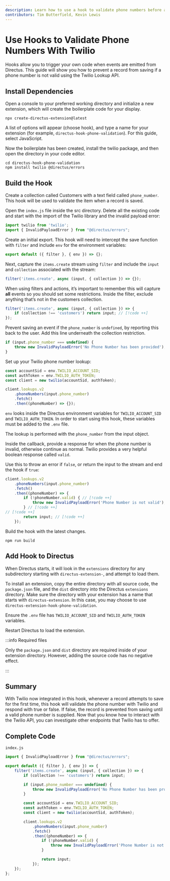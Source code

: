 ```yaml
---
description: Learn how to use a hook to validate phone numbers before allowing them in the database.
contributors: Tim Butterfield, Kevin Lewis
---
```


# Use Hooks to Validate Phone Numbers With Twilio

Hooks allow you to trigger your own code when events are emitted from Directus. This guide will show you how to prevent
a record from saving if a phone number is not valid using the Twilio Lookup API.

## Install Dependencies

Open a console to your preferred working directory and initialize a new extension, which will create the boilerplate
code for your display.

```shell
npx create-directus-extension@latest
```

A list of options will appear (choose hook), and type a name for your extension (for example,
`directus-hook-phone-validation`). For this guide, select JavaScript.

Now the boilerplate has been created, install the twilio package, and then open the directory in your code editor.

```
cd directus-hook-phone-validation
npm install twilio @directus/errors
```

## Build the Hook

Create a collection called Customers with a text field called `phone_number`. This hook will be used to validate the
item when a record is saved.

Open the `index.js` file inside the src directory. Delete all the existing code and start with the import of the Twilio
library and the invalid payload error:

```js
import twilio from 'twilio';
import { InvalidPayloadError } from "@directus/errors";
```

Create an initial export. This hook will need to intercept the save function with `filter` and include `env` for the
environment variables:

```js
export default ({ filter }, { env }) => {};
```

Next, capture the `items.create` stream using `filter` and include the `input` and `collection` associated with the
stream:

```js
filter('items.create', async (input, { collection }) => {});
```

When using filters and actions, it’s important to remember this will capture **all** events so you should set some
restrictions. Inside the filter, exclude anything that’s not in the customers collection.

```js
filter('items.create', async (input, { collection }) => {
	if (collection !== 'customers') return input; // [!code ++]
});
```

Prevent saving an event if the `phone_number` is `undefined`, by reporting this back to the user. Add this line
underneath the collection restriction.

```js
if (input.phone_number === undefined) {
	throw new InvalidPayloadError('No Phone Number has been provided');
}
```

Set up your Twilio phone number lookup:

```js
const accountSid = env.TWILIO_ACCOUNT_SID;
const authToken = env.TWILIO_AUTH_TOKEN;
const client = new twilio(accountSid, authToken);

client.lookups.v2
	.phoneNumbers(input.phone_number)
	.fetch()
	.then((phoneNumber) => {});
```

`env` looks inside the Directus environment variables for `TWILIO_ACCOUNT_SID` and `TWILIO_AUTH_TOKEN`. In order to
start using this hook, these variables must be added to the `.env` file.

The lookup is performed with the `phone_number` from the input object.

Inside the callback, provide a response for when the phone number is invalid, otherwise continue as normal. Twilio
provides a very helpful boolean response called `valid`.

Use this to throw an error if `false`, or return the input to the stream and end the hook if `true`:

```js
client.lookups.v2
	.phoneNumbers(input.phone_number)
	.fetch()
	.then((phoneNumber) => {
		if (!phoneNumber.valid) { // [!code ++]
			throw new InvalidPayloadError('Phone Number is not valid'); // [!code ++]
		} // [!code ++]
// [!code ++]
		return input; // [!code ++]
	});
```

Build the hook with the latest changes.

```
npm run build
```

## Add Hook to Directus

When Directus starts, it will look in the `extensions` directory for any subdirectory starting with
`directus-extension-`, and attempt to load them.

To install an extension, copy the entire directory with all source code, the `package.json` file, and the `dist`
directory into the Directus `extensions` directory. Make sure the directory with your extension has a name that starts
with `directus-extension`. In this case, you may choose to use `directus-extension-hook-phone-validation`.

Ensure the `.env` file has `TWILIO_ACCOUNT_SID` and `TWILIO_AUTH_TOKEN` variables.

Restart Directus to load the extension.

:::info Required files

Only the `package.json` and `dist` directory are required inside of your extension directory. However, adding the source
code has no negative effect.

:::

## Summary

With Twilio now integrated in this hook, whenever a record attempts to save for the first time, this hook will validate
the phone number with Twilio and respond with true or false. If false, the record is prevented from saving until a valid
phone number is supplied. Now that you know how to interact with the Twilio API, you can investigate other endpoints
that Twilio has to offer.

## Complete Code

`index.js`

```js
import { InvalidPayloadError } from "@directus/errors";

export default ({ filter }, { env }) => {
	filter('items.create', async (input, { collection }) => {
		if (collection !== 'customers') return input;

		if (input.phone_number === undefined) {
			throw new InvalidPayloadError('No Phone Number has been provided');
		}

		const accountSid = env.TWILIO_ACCOUNT_SID;
		const authToken = env.TWILIO_AUTH_TOKEN;
		const client = new twilio(accountSid, authToken);

		client.lookups.v2
			.phoneNumbers(input.phone_number)
			.fetch()
			.then((phoneNumber) => {
				if (!phoneNumber.valid) {
					throw new InvalidPayloadError('Phone Number is not valid');
				}

				return input;
			});
	});
};
```
